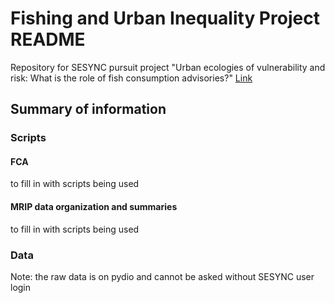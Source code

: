 
<h1> Fishing and Urban Inequality Project README </h1>

Repository for SESYNC pursuit project "Urban ecologies of vulnerability and risk: What is the role of fish consumption advisories?" [Link](https://www.sesync.org/events-announcements/mon-2017-11-27-1512/graduate-pursuit-urban-ecologies-of-vulnerability-and-risk)

<h2> Summary of information </h2>

<h3> Scripts </h3>

<h4> FCA </h4>
to fill in with scripts being used
<h4> MRIP data organization and summaries </h4>
to fill in with scripts being used

<h3> Data </h3>
Note: the raw data is on pydio and cannot be asked without SESYNC user login
